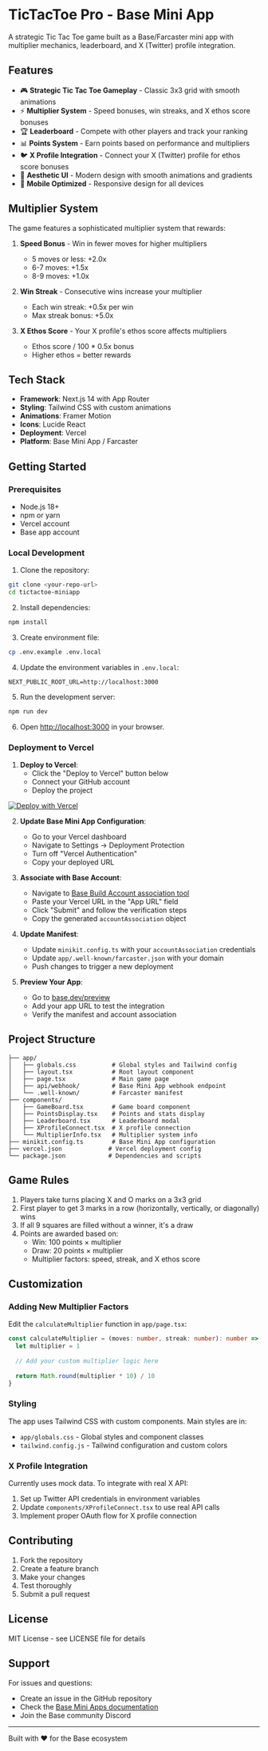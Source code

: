 # TicTacToe Pro - Base Mini App

A strategic Tic Tac Toe game built as a Base/Farcaster mini app with multiplier mechanics, leaderboard, and X (Twitter) profile integration.

## Features

- 🎮 **Strategic Tic Tac Toe Gameplay** - Classic 3x3 grid with smooth animations
- ⚡ **Multiplier System** - Speed bonuses, win streaks, and X ethos score bonuses
- 🏆 **Leaderboard** - Compete with other players and track your ranking
- 📊 **Points System** - Earn points based on performance and multipliers
- 🐦 **X Profile Integration** - Connect your X (Twitter) profile for ethos score bonuses
- 🎨 **Aesthetic UI** - Modern design with smooth animations and gradients
- 📱 **Mobile Optimized** - Responsive design for all devices

## Multiplier System

The game features a sophisticated multiplier system that rewards:

1. **Speed Bonus** - Win in fewer moves for higher multipliers
   - 5 moves or less: +2.0x
   - 6-7 moves: +1.5x
   - 8-9 moves: +1.0x

2. **Win Streak** - Consecutive wins increase your multiplier
   - Each win streak: +0.5x per win
   - Max streak bonus: +5.0x

3. **X Ethos Score** - Your X profile's ethos score affects multipliers
   - Ethos score / 100 * 0.5x bonus
   - Higher ethos = better rewards

## Tech Stack

- **Framework**: Next.js 14 with App Router
- **Styling**: Tailwind CSS with custom animations
- **Animations**: Framer Motion
- **Icons**: Lucide React
- **Deployment**: Vercel
- **Platform**: Base Mini App / Farcaster

## Getting Started

### Prerequisites

- Node.js 18+ 
- npm or yarn
- Vercel account
- Base app account

### Local Development

1. Clone the repository:
```bash
git clone <your-repo-url>
cd tictactoe-miniapp
```

2. Install dependencies:
```bash
npm install
```

3. Create environment file:
```bash
cp .env.example .env.local
```

4. Update the environment variables in `.env.local`:
```env
NEXT_PUBLIC_ROOT_URL=http://localhost:3000
```

5. Run the development server:
```bash
npm run dev
```

6. Open [http://localhost:3000](http://localhost:3000) in your browser.

### Deployment to Vercel

1. **Deploy to Vercel**:
   - Click the "Deploy to Vercel" button below
   - Connect your GitHub account
   - Deploy the project

[![Deploy with Vercel](https://vercel.com/button)](https://vercel.com/new/clone?repository-url=https://github.com/your-username/tictactoe-miniapp)

2. **Update Base Mini App Configuration**:
   - Go to your Vercel dashboard
   - Navigate to Settings -> Deployment Protection
   - Turn off "Vercel Authentication"
   - Copy your deployed URL

3. **Associate with Base Account**:
   - Navigate to [Base Build Account association tool](https://base.org/build/account-association)
   - Paste your Vercel URL in the "App URL" field
   - Click "Submit" and follow the verification steps
   - Copy the generated `accountAssociation` object

4. **Update Manifest**:
   - Update `minikit.config.ts` with your `accountAssociation` credentials
   - Update `app/.well-known/farcaster.json` with your domain
   - Push changes to trigger a new deployment

5. **Preview Your App**:
   - Go to [base.dev/preview](https://base.dev/preview)
   - Add your app URL to test the integration
   - Verify the manifest and account association

## Project Structure

```
├── app/
│   ├── globals.css          # Global styles and Tailwind config
│   ├── layout.tsx           # Root layout component
│   ├── page.tsx             # Main game page
│   ├── api/webhook/         # Base Mini App webhook endpoint
│   └── .well-known/         # Farcaster manifest
├── components/
│   ├── GameBoard.tsx        # Game board component
│   ├── PointsDisplay.tsx    # Points and stats display
│   ├── Leaderboard.tsx      # Leaderboard modal
│   ├── XProfileConnect.tsx  # X profile connection
│   └── MultiplierInfo.tsx   # Multiplier system info
├── minikit.config.ts        # Base Mini App configuration
├── vercel.json             # Vercel deployment config
└── package.json            # Dependencies and scripts
```

## Game Rules

1. Players take turns placing X and O marks on a 3x3 grid
2. First player to get 3 marks in a row (horizontally, vertically, or diagonally) wins
3. If all 9 squares are filled without a winner, it's a draw
4. Points are awarded based on:
   - Win: 100 points × multiplier
   - Draw: 20 points × multiplier
   - Multiplier factors: speed, streak, and X ethos score

## Customization

### Adding New Multiplier Factors

Edit the `calculateMultiplier` function in `app/page.tsx`:

```typescript
const calculateMultiplier = (moves: number, streak: number): number => {
  let multiplier = 1
  
  // Add your custom multiplier logic here
  
  return Math.round(multiplier * 10) / 10
}
```

### Styling

The app uses Tailwind CSS with custom components. Main styles are in:
- `app/globals.css` - Global styles and component classes
- `tailwind.config.js` - Tailwind configuration and custom colors

### X Profile Integration

Currently uses mock data. To integrate with real X API:

1. Set up Twitter API credentials in environment variables
2. Update `components/XProfileConnect.tsx` to use real API calls
3. Implement proper OAuth flow for X profile connection

## Contributing

1. Fork the repository
2. Create a feature branch
3. Make your changes
4. Test thoroughly
5. Submit a pull request

## License

MIT License - see LICENSE file for details

## Support

For issues and questions:
- Create an issue in the GitHub repository
- Check the [Base Mini Apps documentation](https://docs.base.org/mini-apps/)
- Join the Base community Discord

---

Built with ❤️ for the Base ecosystem
